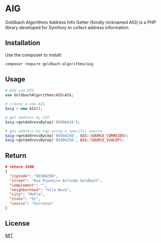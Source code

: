 # AIG

Goldbach Algorithms Address Info Getter (fondly nicknamed AIG) is a PHP library developed for Symfony to collect address information.

## Installation

Use the composer to install:

```bash
composer require goldbach-algorithms/aig
```

## Usage

```php
# Add use AIG
use GoldbachAlgorithms\AIG\AIG;

# create a new AIG
$aig = new AIG();

# get address by CEP
$aig->getAddressByCep('89566410');

# get address by cep using a specific source
$aig->getAddressByCep('89304258', AIG::SOURCE_CORREIOS);
$aig->getAddressByCep('89304258', AIG::SOURCE_VIACEP);
```
## Return
```JSON
# return JSON
{
  "zipCode": "89304258",
  "street": "Rua Pioneiro Arlindo Goldbach",
  "complement": "",
  "neighborhood": "Vila Nova",
  "city": "Mafra",
  "state": "SC",
  "source": "Correios"
}
```

## License
[MIT](https://choosealicense.com/licenses/mit/)
